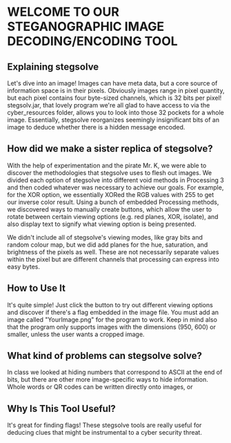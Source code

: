 # WELCOME TO OUR STEGANOGRAPHIC IMAGE DECODING/ENCODING TOOL

## Explaining stegsolve
  Let's dive into an image! Images can have meta data, but a core source of
  information space is in their pixels. Obviously images range in pixel
  quantity, but each pixel contains four byte-sized channels, which is 32 bits
  per pixel!
  stegsolv.jar, that lovely program we're all glad to have access to via the
  cyber_resources folder, allows you to look into those 32 pockets for a whole
  image. Essentially, stegsolve reorganizes seemingly insignificant bits of an
  image to deduce whether there is a hidden message encoded.

## How did we make a sister replica of stegsolve?
With the help of experimentation and the pirate Mr. K, we were able to discover
the methodologies that stegsolve uses to flesh out images. We divided each option
of stegsolve into different void methods in Processing 3 and then coded whatever was
necessary to achieve our goals. For example, for the XOR option, we essentially XORed
the RGB values with 255 to get our inverse color result. Using a bunch of embedded
Processing methods, we discovered ways to manually create buttons, which
allow the user to rotate between certain viewing options (e.g. red planes, XOR, isolate),
and also display text to signify what viewing option is being presented.

We didn't include all of stegsolve's viewing modes, like gray bits and random colour map,
but we did add planes for the hue, saturation, and brightness of the pixels as well.
These are not necessarily separate values within the pixel but are different channels
that processing can express into easy bytes. 

## How to Use It
It's quite simple! Just click the button to try out different viewing options and discover
if there's a flag embedded in the image file. You must add an image called "YourImage.png" for
the program to work. Keep in mind also that the program only supports images with the dimensions
(950, 600) or smaller, unless the user wants a cropped image.

## What kind of problems can stegsolve solve?
In class we looked at hiding numbers that correspond to ASCII at the end of bits, but there
are other more image-specific ways to hide information. Whole words or QR codes can be written
directly onto images, or

## Why Is This Tool Useful?
It's great for finding flags! These stegsolve tools are really useful for deducing clues that might
be instrumental to a cyber security threat.
